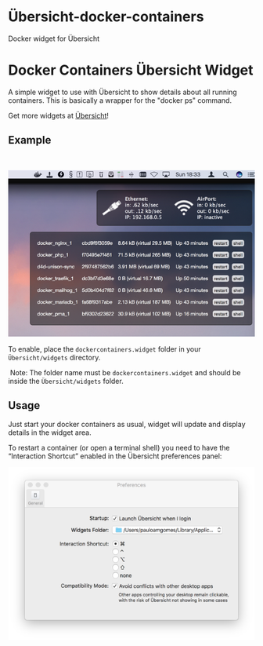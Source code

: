 Übersicht-docker-containers
===========================

Docker widget for Übersicht

Docker Containers Übersicht Widget
==================================

A simple widget to use with Übersicht to show details about all running
containers. This is basically a wrapper for the "docker ps" command.

Get more widgets at [Übersicht](http://tracesof.net/uebersicht-widgets/)!

Example
-------

 

![Example!](screenshot.png)

To enable, place the `dockercontainers.widget` folder in your
`Übersicht/widgets` directory.

 Note: The folder name must be `dockercontainers.widget` and should be inside the `Übersicht/widgets` folder.

Usage
-----

Just start your docker containers as usual, widget will update and display
details in the widget area.

To restart a container (or open a terminal shell) you need to have the
“Interaction Shortcut” enabled in the Übersicht preferences panel:

![](ubsersicht-settings.png)

 
